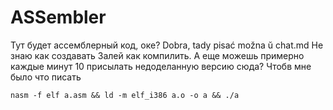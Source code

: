 # ASSembler
Тут будет ассемблерный код, оке?
Dobra, tady pisać možna ŭ chat.md
Не знаю как создавать
Залей как компилить. А еще можешь примерно каждые минут 10 присылать недоделанную версию сюда? Чтобв мне было что писать

`nasm -f elf a.asm && ld -m elf_i386 a.o -o a && ./a`
